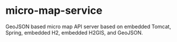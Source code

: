 # micro-map-service
GeoJSON based micro map API server based on embedded Tomcat, Spring, embedded H2, embedded H2GIS, and GeoJSON.

